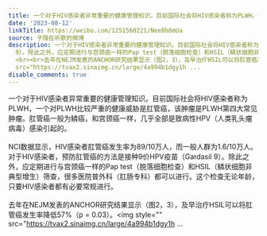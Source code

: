 ```yaml
---
title: 一个对于HIV感染者异常重要的健康管理知识。目前国际社会将HIV感染者称为PLWH，一个对PLWH比较严重的健康威胁是肛管癌，该肿瘤是PLWH第四大常见肿瘤。肛管癌一般...
date: '2023-08-12'
linkTitle: https://weibo.com/1251560221/Nee8h6mUa
source: 子陵在听歌的微博
description: 一个对于HIV感染者异常重要的健康管理知识。目前国际社会将HIV感染者称为PLWH，一个对PLWH比较严重的健康威胁是肛管癌，该肿瘤是PLWH第四大常见肿瘤。肛管癌一般为鳞癌，和宫颈癌一样，几乎全部是致病性HPV（人类乳头瘤病毒）感染引起的。<br><br>NCI数据显示，HIV感染者肛管癌发生率为89/10万人，而一般人群为1.6/10万人。对于HIV感染者，预防肛管癌的方法是接种9价HPV疫苗（Gardasil
  9）。除此之外，应定期进行与宫颈癌一样的Pap test（脱落细胞检查）和HSIL（鳞状细胞非典型增生）筛查，很多医院普外科（肛肠专科）都可以进行。这个检查无论年龄，只要HIV感染者都有必要常规进行。
  <br><br>去年在NEJM发表的ANCHOR研究结果显示（图2，3），及早治疗HSIL可以将肛管癌发生率降低57%（p = 0.03）。<img style=""
  src="https://tvax2.sinaimg.cn/large/4a994b1dgy1h ...
disable_comments: true
---
```

一个对于HIV感染者异常重要的健康管理知识。目前国际社会将HIV感染者称为PLWH，一个对PLWH比较严重的健康威胁是肛管癌，该肿瘤是PLWH第四大常见肿瘤。肛管癌一般为鳞癌，和宫颈癌一样，几乎全部是致病性HPV（人类乳头瘤病毒）感染引起的。<br><br>NCI数据显示，HIV感染者肛管癌发生率为89/10万人，而一般人群为1.6/10万人。对于HIV感染者，预防肛管癌的方法是接种9价HPV疫苗（Gardasil 9）。除此之外，应定期进行与宫颈癌一样的Pap test（脱落细胞检查）和HSIL（鳞状细胞非典型增生）筛查，很多医院普外科（肛肠专科）都可以进行。这个检查无论年龄，只要HIV感染者都有必要常规进行。 <br><br>去年在NEJM发表的ANCHOR研究结果显示（图2，3），及早治疗HSIL可以将肛管癌发生率降低57%（p = 0.03）。<img style="" src="https://tvax2.sinaimg.cn/large/4a994b1dgy1h ...